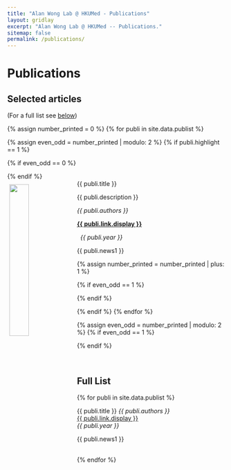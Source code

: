```yaml
---
title: "Alan Wong Lab @ HKUMed - Publications"
layout: gridlay
excerpt: "Alan Wong Lab @ HKUMed -- Publications."
sitemap: false
permalink: /publications/
---
```



# Publications

## Selected articles

(For a full list see [below](#full-list))

{% assign number_printed = 0 %}
{% for publi in site.data.publist %}

{% assign even_odd = number_printed | modulo: 2 %}
{% if publi.highlight == 1 %}

{% if even_odd == 0 %}
<div class="row">
{% endif %}

<div class="col-sm-10 clearfix">
 <div class="well-lg">
  <pubtit>{{ publi.title }}</pubtit>
  <img src="{{ site.url }}{{ site.baseurl }}/images/misc/{{ publi.image }}" class="img-responsive" width="30%" style="float: left" HSPACE="5" VSPACE="10" />
  <p>{{ publi.description }}</p>
  <p><em>{{ publi.authors }}</em></p>
  <p><strong><a href="{{ publi.link.url }}">{{ publi.link.display }}</a></strong></p>&nbsp;<em> {{ publi.year }} </em><br />
  <p>{{ publi.news1 }}</p>
 </div>
</div>

{% assign number_printed = number_printed | plus: 1 %}

{% if even_odd == 1 %}
</div>
{% endif %}

{% endif %}
{% endfor %}

{% assign even_odd = number_printed | modulo: 2 %}
{% if even_odd == 1 %}
</div>
{% endif %}

<p> &nbsp; </p>


## Full List

{% for publi in site.data.publist %}

  <pubtit>{{ publi.title }}</pubtit>
  <em>{{ publi.authors }} </em><br /><a href="{{ publi.link.url }}">{{ publi.link.display }}</a><br><em> {{ publi.year }} </em><br />
  <p>{{ publi.news1 }}</p><br />
{% endfor %}
